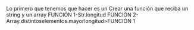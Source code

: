 Lo primero que tenemos que hacer es un 
Crear una función que reciba un string y un array
FUNCIÓN 1-Str.longitud
FUNCIÓN 2-Array.distintoselementos.mayorlongitud>FUNCIÓN 1

